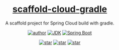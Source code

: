 <h1 align="center"><a href="https://github.com/Fatezhang/scaffold-cloud-gradle" target="_blank">scaffold-cloud-gradle</a></h1>
<p align="center">
    A scaffold project for Spring Cloud build with gradle.
</p>
<p align="center">
  <a href="http://zhangjiaheng.cn"><img alt="author" src="https://img.shields.io/badge/作者-ZhangJiaheng_Blog-blue.svg"/></a>
  <a href="https://www.oracle.com/technetwork/java/javase/downloads/index.html"><img alt="JDK" src="https://img.shields.io/badge/JDK-1.8+-orange.svg"/></a>
  <a href="https://docs.spring.io/spring-boot/docs/2.1.9.RELEASE/reference/html/"><img alt="Spring Boot" src="https://img.shields.io/badge/Spring Boot-2.1.9.RELEASE-brightgreen.svg"/></a>
</p>


<p align="center">
  <a href="https://github.com/Fatezhang/scaffold-cloud-gradle/stargazers"><img alt="star" src="https://img.shields.io/github/stars/Fatezhang/scaffold-cloud-gradle.svg?label=Stars&style=social"/></a>
  <a href="https://github.com/Fatezhang/scaffold-cloud-gradle/network/members"><img alt="star" src="https://img.shields.io/github/forks/Fatezhang/scaffold-cloud-gradle.svg?label=Fork&style=social"/></a>
  <a href="https://github.com/Fatezhang/scaffold-cloud-gradle/watchers"><img alt="star" src="https://img.shields.io/github/watchers/Fatezhang/scaffold-cloud-gradle.svg?label=Watch&style=social"/></a>
</p>